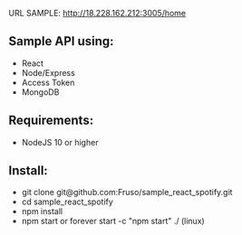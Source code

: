 URL SAMPLE: http://18.228.162.212:3005/home

<h2>Sample API using:</h2>

<ul>
  <li>React</li>
  <li>Node/Express</li>
  <li>Access Token</li>
  <li>MongoDB</li>
</ul>

<h2>Requirements: </h2>
<ul>
  <li>NodeJS 10 or higher </li>
</ul>

<h2>Install: </h2>

<ul>
  <li>git clone git@github.com:Fruso/sample_react_spotify.git</li>
  <li>cd sample_react_spotify</li>
  <li>npm install</li>
  <li>npm start or forever start -c "npm start" ./ (linux)</li>
</ul>
